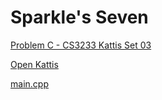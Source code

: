 # Sparkle's Seven

[Problem C - CS3233 Kattis Set 03](https://nus.kattis.com/sessions/jxb6gj/problems/sparklesseven)

[Open Kattis](https://open.kattis.com/problems/sparklesseven)

[main.cpp](./main.cpp)